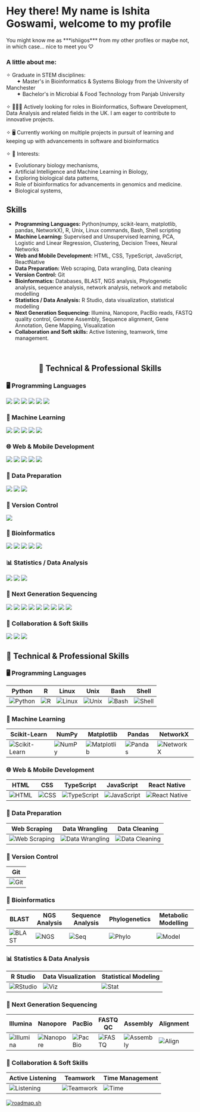 <H1> Hey there! My name is Ishita Goswami, welcome to my profile</H1>
You might know me as ***ishiigos*** from my other profiles or maybe not, in which case... nice to meet you ♡

<H3> A little about me: </H3>
✧ Graduate in STEM disciplines:
<br>
&emsp;&emsp;✦ Master's in Bioinformatics & Systems Biology from the University of Manchester
<br>
&emsp;&emsp;✦ Bachelor's in Microbial & Food Technology from Panjab University
<br><br>
✧ 👩🏻‍💻 Actively looking for roles in Bioinformatics, Software Development, Data Analysis and related fields in the UK. I am eager to contribute to innovative projects.
<br><br>
✧ 🖥️ Currently working on multiple projects in pursuit of learning and keeping up with advancements in software and bioinformatics
<br><br>
✧ 🔬 Interests: 
<ul>
  <li>Evolutionary biology mechanisms,</li>
  <li>Artificial Intelligence and Machine Learning in Biology,</li>
  <li>Exploring biological data patterns,</li>
  <li>Role of bioinformatics for advancements in genomics and medicine.</li>
  <li>Biological systems,</li> 
</ul>

<h2>Skills</h2>
<ul>
  <li><b>Programming Languages:</b> Python(numpy, scikit-learn, matplotlib, pandas, NetworkX), R, Unix, Linux commands, Bash, Shell scripting</li>
  <li><b>Machine Learning:</b> Supervised and Unsupervised learning, PCA, Logistic and Linear Regression, Clustering, Decision Trees, Neural Networks</li>
  <li><b>Web and Mobile Development:</b> HTML, CSS, TypeScript, JavaScript, ReactNative</li>
  <li><b>Data Preparation:</b> Web scraping, Data wrangling, Data cleaning</li>
  <li><b>Version Control:</b> Git</li>
  <li><b>Bioinformatics:</b> Databases, BLAST, NGS analysis, Phylogenetic analysis, sequence analysis, network analysis, network and metabolic modelling</li>
  <li><b>Statistics / Data Analysis:</b> R Studio, data visualization, statistical modelling </li>
  <li><b>Next Generation Sequencing:</b> Illumina, Nanopore, PacBio reads, FASTQ quality control, Genome Assembly, Sequence alignment, Gene Annotation, Gene Mapping, Visualization</li>
  <li><b>Collaboration and Soft skills:</b> Active listening, teamwork, time management.</li>
</ul>
&emsp;&emsp;&emsp;&emsp;&emsp;&emsp;&emsp;&emsp;&emsp;&emsp;&emsp;&emsp;&emsp; 

<h2 align="center">🚀 Technical & Professional Skills</h2>

<h3>🖥️ Programming Languages</h3>
<p>
  <img src="https://img.shields.io/badge/Python-3776AB?style=for-the-badge&logo=python&logoColor=white" />
  <img src="https://img.shields.io/badge/R-276DC3?style=for-the-badge&logo=r&logoColor=white" />
  <img src="https://img.shields.io/badge/Linux-FCC624?style=for-the-badge&logo=linux&logoColor=black" />
  <img src="https://img.shields.io/badge/Unix-003B57?style=for-the-badge&logo=gnu-bash&logoColor=white" />
  <img src="https://img.shields.io/badge/Bash-4EAA25?style=for-the-badge&logo=gnubash&logoColor=white" />
  <img src="https://img.shields.io/badge/Shell-000000?style=for-the-badge&logo=gnubash&logoColor=white" />
</p>

<h3>🤖 Machine Learning</h3>
<p>
  <img src="https://img.shields.io/badge/Scikit--Learn-F7931E?style=for-the-badge&logo=scikitlearn&logoColor=white" />
  <img src="https://img.shields.io/badge/NumPy-013243?style=for-the-badge&logo=numpy&logoColor=white" />
  <img src="https://img.shields.io/badge/Matplotlib-11557C?style=for-the-badge&logo=plotly&logoColor=white" />
  <img src="https://img.shields.io/badge/Pandas-150458?style=for-the-badge&logo=pandas&logoColor=white" />
  <img src="https://img.shields.io/badge/NetworkX-FFDD00?style=for-the-badge&logo=python&logoColor=black" />
</p>

<h3>🌐 Web & Mobile Development</h3>
<p>
  <img src="https://img.shields.io/badge/HTML5-E34F26?style=for-the-badge&logo=html5&logoColor=white" />
  <img src="https://img.shields.io/badge/CSS3-1572B6?style=for-the-badge&logo=css3&logoColor=white" />
  <img src="https://img.shields.io/badge/TypeScript-3178C6?style=for-the-badge&logo=typescript&logoColor=white" />
  <img src="https://img.shields.io/badge/JavaScript-F7DF1E?style=for-the-badge&logo=javascript&logoColor=black" />
  <img src="https://img.shields.io/badge/React_Native-20232A?style=for-the-badge&logo=react&logoColor=61DAFB" />
</p>

<h3>🧹 Data Preparation</h3>
<p>
  <img src="https://img.shields.io/badge/Web_Scraping-005571?style=for-the-badge&logo=beautifulsoup&logoColor=white" />
  <img src="https://img.shields.io/badge/Data_Wrangling-FF6F61?style=for-the-badge&logo=python&logoColor=white" />
  <img src="https://img.shields.io/badge/Data_Cleaning-6DB33F?style=for-the-badge&logo=pandas&logoColor=white" />
</p>

<h3>📁 Version Control</h3>
<p>
  <img src="https://img.shields.io/badge/Git-F05032?style=for-the-badge&logo=git&logoColor=white" />
</p>

<h3>🧬 Bioinformatics</h3>
<p>
  <img src="https://img.shields.io/badge/BLAST-5589CA?style=for-the-badge&logo=ncbi&logoColor=white" />
  <img src="https://img.shields.io/badge/NGS_Analysis-4E91CE?style=for-the-badge&logo=nextdns&logoColor=white" />
  <img src="https://img.shields.io/badge/Sequence_Analysis-003366?style=for-the-badge&logo=dna&logoColor=white" />
  <img src="https://img.shields.io/badge/Phylogenetics-3C8DBC?style=for-the-badge&logo=treehouse&logoColor=white" />
  <img src="https://img.shields.io/badge/Metabolic_Modelling-6A1B9A?style=for-the-badge&logo=apacherocketmq&logoColor=white" />
</p>

<h3>📊 Statistics / Data Analysis</h3>
<p>
  <img src="https://img.shields.io/badge/R_Studio-75AADB?style=for-the-badge&logo=rstudio&logoColor=white" />
  <img src="https://img.shields.io/badge/Data_Visualization-FE5F55?style=for-the-badge&logo=chartdotjs&logoColor=white" />
  <img src="https://img.shields.io/badge/Statistical_Modeling-283593?style=for-the-badge&logo=r&logoColor=white" />
</p>

<h3>🧬 Next Generation Sequencing</h3>
<p>
  <img src="https://img.shields.io/badge/Illumina-0099C6?style=for-the-badge&logoColor=white" />
  <img src="https://img.shields.io/badge/Nanopore-58595B?style=for-the-badge&logoColor=white" />
  <img src="https://img.shields.io/badge/PacBio-8E44AD?style=for-the-badge&logoColor=white" />
  <img src="https://img.shields.io/badge/FASTQ_QC-4CAF50?style=for-the-badge&logo=fastapi&logoColor=white" />
  <img src="https://img.shields.io/badge/Genome_Assembly-1E88E5?style=for-the-badge&logoColor=white" />
  <img src="https://img.shields.io/badge/Sequence_Alignment-FFA000?style=for-the-badge&logoColor=white" />
  <img src="https://img.shields.io/badge/Gene_Annotation-E91E63?style=for-the-badge&logoColor=white" />
  <img src="https://img.shields.io/badge/Gene_Mapping-009688?style=for-the-badge&logoColor=white" />
  <img src="https://img.shields.io/badge/Visualization-3F51B5?style=for-the-badge&logo=googlecharts&logoColor=white" />
</p>

<h3>🤝 Collaboration & Soft Skills</h3>
<p>
  <img src="https://img.shields.io/badge/Active_Listening-03A9F4?style=for-the-badge&logo=audacity&logoColor=white" />
  <img src="https://img.shields.io/badge/Teamwork-00C853?style=for-the-badge&logo=teams&logoColor=white" />
  <img src="https://img.shields.io/badge/Time_Management-F9A825?style=for-the-badge&logo=clockify&logoColor=white" />
</p>

## 🚀 Technical & Professional Skills

### 🖥️ Programming Languages
| Python | R | Linux | Unix | Bash | Shell |
|--------|---|-------|------|------|-------|
| ![Python](https://img.shields.io/badge/Python-3776AB?style=for-the-badge&logo=python&logoColor=white) | ![R](https://img.shields.io/badge/R-276DC3?style=for-the-badge&logo=r&logoColor=white) | ![Linux](https://img.shields.io/badge/Linux-FCC624?style=for-the-badge&logo=linux&logoColor=black) | ![Unix](https://img.shields.io/badge/Unix-003B57?style=for-the-badge&logo=gnu-bash&logoColor=white) | ![Bash](https://img.shields.io/badge/Bash-4EAA25?style=for-the-badge&logo=gnubash&logoColor=white) | ![Shell](https://img.shields.io/badge/Shell-000000?style=for-the-badge&logo=gnubash&logoColor=white) |

### 🤖 Machine Learning
| Scikit-Learn | NumPy | Matplotlib | Pandas | NetworkX |
|--------------|-------|------------|--------|----------|
| ![Scikit-Learn](https://img.shields.io/badge/Scikit--Learn-F7931E?style=for-the-badge&logo=scikitlearn&logoColor=white) | ![NumPy](https://img.shields.io/badge/NumPy-013243?style=for-the-badge&logo=numpy&logoColor=white) | ![Matplotlib](https://img.shields.io/badge/Matplotlib-11557C?style=for-the-badge&logo=plotly&logoColor=white) | ![Pandas](https://img.shields.io/badge/Pandas-150458?style=for-the-badge&logo=pandas&logoColor=white) | ![NetworkX](https://img.shields.io/badge/NetworkX-FFDD00?style=for-the-badge&logo=python&logoColor=black) |

### 🌐 Web & Mobile Development
| HTML | CSS | TypeScript | JavaScript | React Native |
|------|-----|------------|------------|---------------|
| ![HTML](https://img.shields.io/badge/HTML5-E34F26?style=for-the-badge&logo=html5&logoColor=white) | ![CSS](https://img.shields.io/badge/CSS3-1572B6?style=for-the-badge&logo=css3&logoColor=white) | ![TypeScript](https://img.shields.io/badge/TypeScript-3178C6?style=for-the-badge&logo=typescript&logoColor=white) | ![JavaScript](https://img.shields.io/badge/JavaScript-F7DF1E?style=for-the-badge&logo=javascript&logoColor=black) | ![React Native](https://img.shields.io/badge/React_Native-20232A?style=for-the-badge&logo=react&logoColor=61DAFB) |

### 🧹 Data Preparation
| Web Scraping | Data Wrangling | Data Cleaning |
|--------------|----------------|----------------|
| ![Web Scraping](https://img.shields.io/badge/Web_Scraping-005571?style=for-the-badge&logo=beautifulsoup&logoColor=white) | ![Data Wrangling](https://img.shields.io/badge/Data_Wrangling-FF6F61?style=for-the-badge&logo=python&logoColor=white) | ![Data Cleaning](https://img.shields.io/badge/Data_Cleaning-6DB33F?style=for-the-badge&logo=pandas&logoColor=white) |

### 📁 Version Control
| Git |
|-----|
| ![Git](https://img.shields.io/badge/Git-F05032?style=for-the-badge&logo=git&logoColor=white) |

### 🧬 Bioinformatics
| BLAST | NGS Analysis | Sequence Analysis | Phylogenetics | Metabolic Modelling |
|-------|--------------|-------------------|---------------|----------------------|
| ![BLAST](https://img.shields.io/badge/BLAST-5589CA?style=for-the-badge&logo=ncbi&logoColor=white) | ![NGS](https://img.shields.io/badge/NGS_Analysis-4E91CE?style=for-the-badge&logo=nextdns&logoColor=white) | ![Seq](https://img.shields.io/badge/Sequence_Analysis-003366?style=for-the-badge&logo=dna&logoColor=white) | ![Phylo](https://img.shields.io/badge/Phylogenetics-3C8DBC?style=for-the-badge&logo=treehouse&logoColor=white) | ![Model](https://img.shields.io/badge/Metabolic_Modelling-6A1B9A?style=for-the-badge&logo=apacherocketmq&logoColor=white) |

### 📊 Statistics & Data Analysis
| R Studio | Data Visualization | Statistical Modeling |
|----------|--------------------|----------------------|
| ![RStudio](https://img.shields.io/badge/R_Studio-75AADB?style=for-the-badge&logo=rstudio&logoColor=white) | ![Viz](https://img.shields.io/badge/Data_Visualization-FE5F55?style=for-the-badge&logo=chartdotjs&logoColor=white) | ![Stat](https://img.shields.io/badge/Statistical_Modeling-283593?style=for-the-badge&logo=r&logoColor=white) |

### 🧬 Next Generation Sequencing
| Illumina | Nanopore | PacBio | FASTQ QC | Assembly | Alignment | Annotation | Gene Mapping | Visualization |
|----------|----------|--------|----------|----------|-----------|------------|--------------|---------------|
| ![Illumina](https://img.shields.io/badge/Illumina-0099C6?style=for-the-badge&logoColor=white) | ![Nanopore](https://img.shields.io/badge/Nanopore-58595B?style=for-the-badge&logoColor=white) | ![PacBio](https://img.shields.io/badge/PacBio-8E44AD?style=for-the-badge&logoColor=white) | ![FASTQ](https://img.shields.io/badge/FASTQ_QC-4CAF50?style=for-the-badge&logo=fastapi&logoColor=white) | ![Assembly](https://img.shields.io/badge/Genome_Assembly-1E88E5?style=for-the-badge&logoColor=white) | ![Align](https://img.shields.io/badge/Sequence_Alignment-FFA000?style=for-the-badge&logoColor=white) | ![Annot](https://img.shields.io/badge/Gene_Annotation-E91E63?style=for-the-badge&logoColor=white) | ![Mapping](https://img.shields.io/badge/Gene_Mapping-009688?style=for-the-badge&logoColor=white) | ![Viz](https://img.shields.io/badge/Visualization-3F51B5?style=for-the-badge&logo=googlecharts&logoColor=white) |

### 🤝 Collaboration & Soft Skills
| Active Listening | Teamwork | Time Management |
|------------------|----------|------------------|
| ![Listening](https://img.shields.io/badge/Active_Listening-03A9F4?style=for-the-badge&logo=audacity&logoColor=white) | ![Teamwork](https://img.shields.io/badge/Teamwork-00C853?style=for-the-badge&logo=teams&logoColor=white) | ![Time](https://img.shields.io/badge/Time_Management-F9A825?style=for-the-badge&logo=clockify&logoColor=white) |

<a href="https://roadmap.sh"><img src="https://roadmap.sh/card/wide/679907ec1ee9a7b2d0a83c2f?variant=dark&roadmaps=python%2Clinux%2Cgit-github" alt="roadmap.sh"/></a>
<!--
**ishiigos/ishiigos** is a ✨ _special_ ✨ repository because its `README.md` (this file) appears on your GitHub profile.

Here are some ideas to get you started:

- 🔭 I’m currently working on ...
- 🌱 I’m currently learning ...
- 👯 I’m looking to collaborate on ...
- 🤔 I’m looking for help with ...
- 💬 Ask me about ...
- 📫 How to reach me: ...
- 😄 Pronouns: ...
- ⚡ Fun fact: ...
-->
